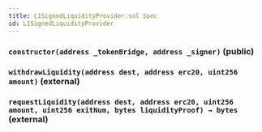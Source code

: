 ```yaml
---
title: L1SignedLiquidityProvider.sol Spec
id: L1SignedLiquidityProvider
---
```


### `constructor(address _tokenBridge, address _signer)` (public)

### `withdrawLiquidity(address dest, address erc20, uint256 amount)` (external)

### `requestLiquidity(address dest, address erc20, uint256 amount, uint256 exitNum, bytes liquidityProof) → bytes` (external)
